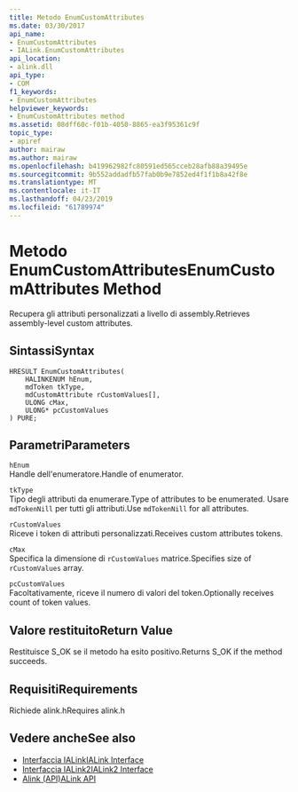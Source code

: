 ```yaml
---
title: Metodo EnumCustomAttributes
ms.date: 03/30/2017
api_name:
- EnumCustomAttributes
- IALink.EnumCustomAttributes
api_location:
- alink.dll
api_type:
- COM
f1_keywords:
- EnumCustomAttributes
helpviewer_keywords:
- EnumCustomAttributes method
ms.assetid: 08dff60c-f01b-4050-8865-ea3f95361c9f
topic_type:
- apiref
author: mairaw
ms.author: mairaw
ms.openlocfilehash: b419962982fc80591ed565cceb28afb88a39495e
ms.sourcegitcommit: 9b552addadfb57fab0b9e7852ed4f1f1b8a42f8e
ms.translationtype: MT
ms.contentlocale: it-IT
ms.lasthandoff: 04/23/2019
ms.locfileid: "61789974"
---
```

# <a name="enumcustomattributes-method"></a><span data-ttu-id="970e6-102">Metodo EnumCustomAttributes</span><span class="sxs-lookup"><span data-stu-id="970e6-102">EnumCustomAttributes Method</span></span>
<span data-ttu-id="970e6-103">Recupera gli attributi personalizzati a livello di assembly.</span><span class="sxs-lookup"><span data-stu-id="970e6-103">Retrieves assembly-level custom attributes.</span></span>  
  
## <a name="syntax"></a><span data-ttu-id="970e6-104">Sintassi</span><span class="sxs-lookup"><span data-stu-id="970e6-104">Syntax</span></span>  
  
```  
HRESULT EnumCustomAttributes(  
    HALINKENUM hEnum,  
    mdToken tkType,  
    mdCustomAttribute rCustomValues[],  
    ULONG cMax,  
    ULONG* pcCustomValues  
) PURE;  
```  
  
## <a name="parameters"></a><span data-ttu-id="970e6-105">Parametri</span><span class="sxs-lookup"><span data-stu-id="970e6-105">Parameters</span></span>  
 `hEnum`  
 <span data-ttu-id="970e6-106">Handle dell'enumeratore.</span><span class="sxs-lookup"><span data-stu-id="970e6-106">Handle of enumerator.</span></span>  
  
 `tkType`  
 <span data-ttu-id="970e6-107">Tipo degli attributi da enumerare.</span><span class="sxs-lookup"><span data-stu-id="970e6-107">Type of attributes to be enumerated.</span></span> <span data-ttu-id="970e6-108">Usare `mdTokenNill` per tutti gli attributi.</span><span class="sxs-lookup"><span data-stu-id="970e6-108">Use `mdTokenNill` for all attributes.</span></span>  
  
 `rCustomValues`  
 <span data-ttu-id="970e6-109">Riceve i token di attributi personalizzati.</span><span class="sxs-lookup"><span data-stu-id="970e6-109">Receives custom attributes tokens.</span></span>  
  
 `cMax`  
 <span data-ttu-id="970e6-110">Specifica la dimensione di `rCustomValues` matrice.</span><span class="sxs-lookup"><span data-stu-id="970e6-110">Specifies size of `rCustomValues` array.</span></span>  
  
 `pcCustomValues`  
 <span data-ttu-id="970e6-111">Facoltativamente, riceve il numero di valori del token.</span><span class="sxs-lookup"><span data-stu-id="970e6-111">Optionally receives count of token values.</span></span>  
  
## <a name="return-value"></a><span data-ttu-id="970e6-112">Valore restituito</span><span class="sxs-lookup"><span data-stu-id="970e6-112">Return Value</span></span>  
 <span data-ttu-id="970e6-113">Restituisce S_OK se il metodo ha esito positivo.</span><span class="sxs-lookup"><span data-stu-id="970e6-113">Returns S_OK if the method succeeds.</span></span>  
  
## <a name="requirements"></a><span data-ttu-id="970e6-114">Requisiti</span><span class="sxs-lookup"><span data-stu-id="970e6-114">Requirements</span></span>  
 <span data-ttu-id="970e6-115">Richiede alink.h</span><span class="sxs-lookup"><span data-stu-id="970e6-115">Requires alink.h</span></span>  
  
## <a name="see-also"></a><span data-ttu-id="970e6-116">Vedere anche</span><span class="sxs-lookup"><span data-stu-id="970e6-116">See also</span></span>

- [<span data-ttu-id="970e6-117">Interfaccia IALink</span><span class="sxs-lookup"><span data-stu-id="970e6-117">IALink Interface</span></span>](../../../../docs/framework/unmanaged-api/alink/ialink-interface.md)
- [<span data-ttu-id="970e6-118">Interfaccia IALink2</span><span class="sxs-lookup"><span data-stu-id="970e6-118">IALink2 Interface</span></span>](../../../../docs/framework/unmanaged-api/alink/ialink2-interface.md)
- [<span data-ttu-id="970e6-119">Alink (API)</span><span class="sxs-lookup"><span data-stu-id="970e6-119">ALink API</span></span>](../../../../docs/framework/unmanaged-api/alink/index.md)

